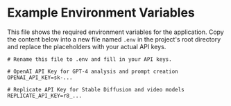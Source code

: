 # Example Environment Variables

This file shows the required environment variables for the application.
Copy the content below into a new file named `.env` in the project's root directory and replace the placeholders with your actual API keys.

```
# Rename this file to .env and fill in your API keys.

# OpenAI API Key for GPT-4 analysis and prompt creation
OPENAI_API_KEY=sk-...

# Replicate API Key for Stable Diffusion and video models
REPLICATE_API_KEY=r8_... 